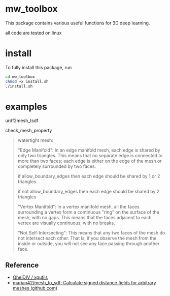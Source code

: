 # mw_toolbox
This package contains various useful functions for 3D deep learning.

all code are tested on linux

# install 


To fully install this package, run

```bash
cd mw_toolbox
chmod +x install.sh
./install.sh
```

# examples

urdf2mesh_tsdf

check_mesh_property

> watertight mesh:
>
> "Edge Manifold": In an edge manifold mesh, each edge is shared by only two triangles. This means that no separate edge is connected to more than two faces; each edge is either on the edge of the mesh or completely surrounded by two faces.
>
> if allow_boundary_edges then each edge should be shared by 1 or 2 triangles
>
> if not allow_boundary_edges then each edge should be shared by 2 triangles
>
> "Vertex Manifold": In a vertex manifold mesh, all the faces surrounding a vertex form a continuous "ring" on the surface of the mesh, with no gaps. This means that the faces adjacent to each vertex are visually continuous, with no breaks.
>
> 
>
> "Not Self-Intersecting": This means that any two faces of the mesh do not intersect each other. That is, if you observe the mesh from the inside or outside, you will not see any face passing through another face.





## Reference

* [QhelDIV / xgutils](https://github.com/QhelDIV/xgutils)
* [marian42/mesh_to_sdf: Calculate signed distance fields for arbitrary meshes (github.com)](https://github.com/marian42/mesh_to_sdf)
